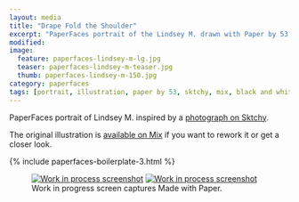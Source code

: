```yaml
---
layout: media
title: "Drape Fold the Shoulder"
excerpt: "PaperFaces portrait of the Lindsey M. drawn with Paper by 53 on an iPad."
modified: 
image: 
  feature: paperfaces-lindsey-m-lg.jpg
  teaser: paperfaces-lindsey-m-teaser.jpg
  thumb: paperfaces-lindsey-m-150.jpg
category: paperfaces
tags: [portrait, illustration, paper by 53, sktchy, mix, black and white]
---
```


PaperFaces portrait of Lindsey M. inspired by a [photograph on Sktchy](http://sktchy.com/Tnu9X).

The original illustration is [available on Mix](https://mix.fiftythree.com/11098-Michael-Rose/1726955) if you want to rework it or get a closer look.

{% include paperfaces-boilerplate-3.html %}

<figure class="half">
  <a href="{{ site.url }}/images/paperfaces-lindsey-m-process-1-lg.jpg"><img src="{{ site.url }}/images/paperfaces-lindsey-m-process-1-600.jpg" alt="Work in process screenshot"></a>
  <a href="{{ site.url }}/images/paperfaces-lindsey-m-process-2-lg.jpg"><img src="{{ site.url }}/images/paperfaces-lindsey-m-process-2-600.jpg" alt="Work in process screenshot"></a>
  <figcaption>Work in progress screen captures Made with Paper.</figcaption>
</figure>
